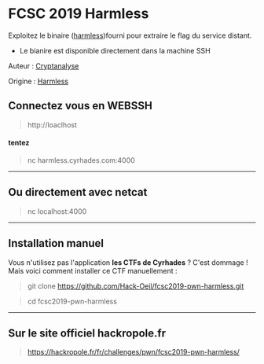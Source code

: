 # FCSC 2019 Harmless

Exploitez le binaire ([harmless](harmless))fourni pour extraire le flag du service distant.

- Le bianire est disponible directement dans la machine SSH


Auteur : [Cryptanalyse](https://twitter.com/Cryptanalyse)

Origine : [Harmless](https://hackropole.fr/fr/challenges/pwn/fcsc2019-pwn-harmless/)


## Connectez vous en WEBSSH
> http://loaclhost

#### tentez 
> nc harmless.cyrhades.com:4000


-----------

## Ou directement avec netcat
> nc localhost:4000

-----------

## Installation manuel
Vous n'utilisez pas l'application **les CTFs de Cyrhades** ? C'est dommage !
Mais voici comment installer ce CTF manuellement :

> git clone https://github.com/Hack-Oeil/fcsc2019-pwn-harmless.git

> cd fcsc2019-pwn-harmless


-----------

## Sur le site officiel hackropole.fr
> https://hackropole.fr/fr/challenges/pwn/fcsc2019-pwn-harmless/